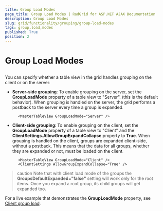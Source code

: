 ```yaml
---
title: Group Load Modes
page_title: Group Load Modes | RadGrid for ASP.NET AJAX Documentation
description: Group Load Modes
slug: grid/functionality/grouping/group-load-modes
tags: group,load,modes
published: True
position: 2
---
```


# Group Load Modes



## 

You can specify whether a table view in the grid handles grouping on the client or on the server:

* **Server-side grouping**: To enable grouping on the server, set the **GroupLoadMode** property of a table view to "Server". (this is the default behavior). When grouping is handled on the server, the grid performs a postback to the server every time a group is expanded.

````ASPNET
	  <MasterTableView GroupLoadMode="Server" />
````



* **Client-side grouping**: To enable grouping on the client, set the **GroupLoadMode** property of a table view to "Client" and the **ClientSettings.AllowGroupExpandCollapse** property to **True**. When grouping is handled on the client, groups are expanded client-side, without a postback. This means that the data for all groups, whether they are expanded or not, must be loaded on the client.

````ASPNET
	  <MasterTableView GroupLoadMode="Client" />
	  <ClientSettings AllowGroupExpandCollapse="True" />
````



>caution Note that with client load mode of the groups the **GroupsDefaultExpanded="false"** setting will work only for the root items. Once you expand a root group, its child groups will get expanded too.
>


For a live example that demonstrates the **GroupLoadMode** property, see [Client group load](http://demos.telerik.com/aspnet-ajax/Grid/Examples/GroupBy/GroupLoadModeClient/DefaultCS.aspx).

